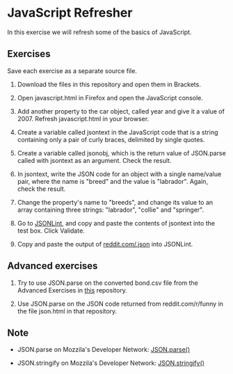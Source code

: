 # JavaScript Refresher
In this exercise we will refresh some of the basics of JavaScript.

## Exercises
Save each exercise as a separate source file.

1. Download the files in this repository and open them in Brackets.

1. Open javascript.html in Firefox and open the JavaScript console.

1. Add another property to the car object, called year and give it a value of 2007. Refresh javascript.html in your browser.

1. Create a variable called jsontext in the JavaScript code that is a string containing only a pair of curly braces, delimited by single quotes.

1. Create a variable called jsonobj, which is the return value of JSON.parse called with jsontext as an argument. Check the result.

1. In jsontext, write the JSON code for an object with a single name/value pair, where the name is "breed" and the value is "labrador". Again, check the result.

1. Change the property's name to "breeds", and change its value to an array containing three strings: "labrador", "collie" and "springer".

1. Go to [JSONLint](http://jsonlint.com/), and copy and paste the contents of jsontext into the test box. Click Validate.

1. Copy and paste the output of [reddit.com/.json](http://www.reddit.com/.json) into JSONLint.

## Advanced exercises

1. Try to use JSON.parse on the converted bond.csv file from the Advanced Exercises in [this](https://github.com/data-representation/json-introduction) repository.

1. Use JSON.parse on the JSON code returned from reddit.com/r/funny in the file json.html in that repository.

## Note

- JSON.parse on Mozzila's Developer Network: [JSON.parse()](https://developer.mozilla.org/en-US/docs/Web/JavaScript/Reference/Global_Objects/JSON/parse#Syntax)

- JSON.stringify on Mozzila's Developer Network: [JSON.stringify()](https://developer.mozilla.org/en-US/docs/Web/JavaScript/Reference/Global_Objects/JSON/stringify)
